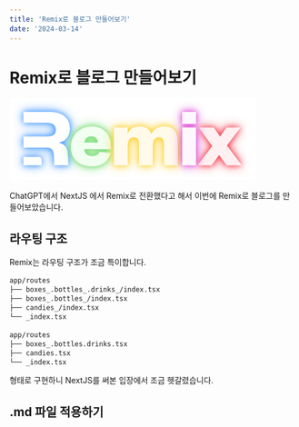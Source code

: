 ```yaml
---
title: 'Remix로 블로그 만들어보기'
date: '2024-03-14'
---
```


# Remix로 블로그 만들어보기

![Remix Logo](/public/logo-dark.png)

ChatGPT에서 NextJS 에서 Remix로 전환했다고 해서 이번에 Remix로 블로그를 만들어보았습니다.

## 라우팅 구조

Remix는 라우팅 구조가 조금 특이합니다.

```
app/routes
├── boxes_.bottles_.drinks_/index.tsx
├── boxes_.bottles_/index.tsx
├── candies_/index.tsx
└── _index.tsx

app/routes
├── boxes_.bottles.drinks.tsx
├── candies.tsx
└── _index.tsx
```

형태로 구현하니 NextJS를 써본 입장에서 조금 헷갈렸습니다.

## .md 파일 적용하기
